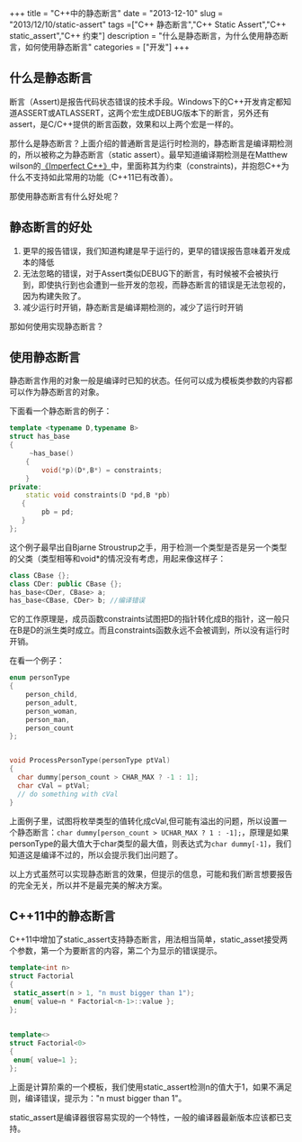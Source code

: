 +++
title = "C++中的静态断言"
date = "2013-12-10"
slug = "2013/12/10/static-assert"
tags =["C++ 静态断言","C++ Static Assert","C++ static_assert","C++ 约束"]
description = "什么是静态断言，为什么使用静态断言，如何使用静态断言"
categories = ["开发"]
+++

## 什么是静态断言
断言（Assert)是报告代码状态错误的技术手段。Windows下的C++开发肯定都知道ASSERT或ATLASSERT，这两个宏生成DEBUG版本下的断言，另外还有assert，是C/C++提供的断言函数，效果和以上两个宏是一样的。

那什么是静态断言？上面介绍的普通断言是运行时检测的，静态断言是编译期检测的，所以被称之为静态断言（static assert）。最早知道编译期检测是在Matthew wilson的<a href="http://www.amazon.cn/gp/product/B008A4Y2R0/ref=as_li_ss_tl?ie=UTF8&camp=536&creative=3132&creativeASIN=B008A4Y2R0&linkCode=as2&tag=bringmeluck-23" rel="external nofollow" title="" target="_blank">《Imperfect C++》</a>中，里面称其为约束（constraints)，并抱怨C++为什么不支持如此常用的功能（C++11已有改善）。

那使用静态断言有什么好处呢？

## 静态断言的好处

1. 更早的报告错误，我们知道构建是早于运行的，更早的错误报告意味着开发成本的降低
2. 无法忽略的错误，对于Assert类似DEBUG下的断言，有时候被不会被执行到，即使执行到也会遭到一些开发的忽视，而静态断言的错误是无法忽视的，因为构建失败了。
3. 减少运行时开销，静态断言是编译期检测的，减少了运行时开销

那如何使用实现静态断言？
## 使用静态断言
静态断言作用的对象一般是编译时已知的状态。任何可以成为模板类参数的内容都可以作为静态断言的对象。

下面看一个静态断言的例子：
```cpp
template <typename D,typename B>
struct has_base
{
     ~has_base()
    {
        void(*p)(D*,B*) = constraints;
    }
private:
    static void constraints(D *pd,B *pb)
   {
        pb = pd; 
   }
};
```
这个例子最早出自Bjarne Stroustrup之手，用于检测一个类型是否是另一个类型的父类（类型相等和void*的情况没有考虑，用起来像这样子：
```cpp
class CBase {};
class CDer: public CBase {};
has_base<CDer, CBase> a;
has_base<CBase, CDer> b; //编译错误
```
它的工作原理是，成员函数constraints试图把D的指针转化成B的指针，这一般只在B是D的派生类时成立。而且constraints函数永远不会被调到，所以没有运行时开销。

在看一个例子：
```cpp
enum personType
{
    person_child,
    person_adult,
    person_woman,
    person_man,
    person_count    
};


void ProcessPersonType(personType ptVal)
{
  char dummy[person_count > CHAR_MAX ? -1 : 1];
  char cVal = ptVal;
  // do something with cVal
}

```
上面例子里，试图将枚举类型的值转化成cVal,但可能有溢出的问题，所以设置一个静态断言：`char dummy[person_count > UCHAR_MAX ? 1 : -1];`，原理是如果personType的最大值大于char类型的最大值，则表达式为`char dummy[-1]`，我们知道这是编译不过的，所以会提示我们出问题了。

以上方式虽然可以实现静态断言的效果，但提示的信息，可能和我们断言想要报告的完全无关，所以并不是最完美的解决方案。

## C++11中的静态断言

C++11中增加了static_assert支持静态断言，用法相当简单，static_asset接受两个参数，第一个为要断言的内容，第二个为显示的错误提示。
```cpp
template<int n>                                 
struct Factorial                                    
{
 static_assert(n > 1, "n must bigger than 1");  
 enum{ value=n * Factorial<n-1>::value };   
};  
  
  
template<>                                          
struct Factorial<0>                                    
{  
 enum{ value=1 };  
};  
```
上面是计算阶乘的一个模板，我们使用static_assert检测n的值大于1，如果不满足则，编译错误，提示为："n must bigger than 1"。

static_assert是编译器很容易实现的一个特性，一般的编译器最新版本应该都已支持。
